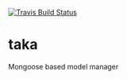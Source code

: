 [![Travis Build
Status](https://img.shields.io/travis/indatawetrust/taka.svg)](https://travis-ci.org/indatawetrust/taka)

# taka
Mongoose based model manager

